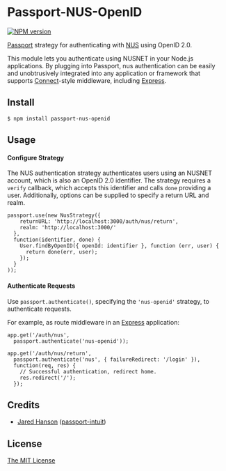 # Passport-NUS-OpenID

[![NPM version](https://badge.fury.io/js/passport-nus-openid.svg)](http://badge.fury.io/js/passport-nus-openid)

[Passport](http://passportjs.org/) strategy for authenticating with [NUS](http://www.nus.edu.sg/)
using OpenID 2.0.

This module lets you authenticate using NUSNET in your Node.js applications.
By plugging into Passport, nus authentication can be easily and
unobtrusively integrated into any application or framework that supports
[Connect](http://www.senchalabs.org/connect/)-style middleware, including
[Express](http://expressjs.com/).

## Install

    $ npm install passport-nus-openid

## Usage

#### Configure Strategy

The NUS authentication strategy authenticates users using an NUSNET account,
which is also an OpenID 2.0 identifier.  The strategy requires a `verify`
callback, which accepts this identifier and calls `done` providing a user.
Additionally, options can be supplied to specify a return URL and realm.

    passport.use(new NusStrategy({
        returnURL: 'http://localhost:3000/auth/nus/return',
        realm: 'http://localhost:3000/'
      },
      function(identifier, done) {
        User.findByOpenID({ openId: identifier }, function (err, user) {
          return done(err, user);
        });
      }
    ));

#### Authenticate Requests

Use `passport.authenticate()`, specifying the `'nus-openid'` strategy, to
authenticate requests.

For example, as route middleware in an [Express](http://expressjs.com/)
application:

    app.get('/auth/nus',
      passport.authenticate('nus-openid'));

    app.get('/auth/nus/return', 
      passport.authenticate('nus', { failureRedirect: '/login' }),
      function(req, res) {
        // Successful authentication, redirect home.
        res.redirect('/');
      });
      
## Credits

  - [Jared Hanson](http://github.com/jaredhanson) ([passport-intuit](https://github.com/jaredhanson/passport-intuit))

## License

[The MIT License](http://opensource.org/licenses/MIT)

